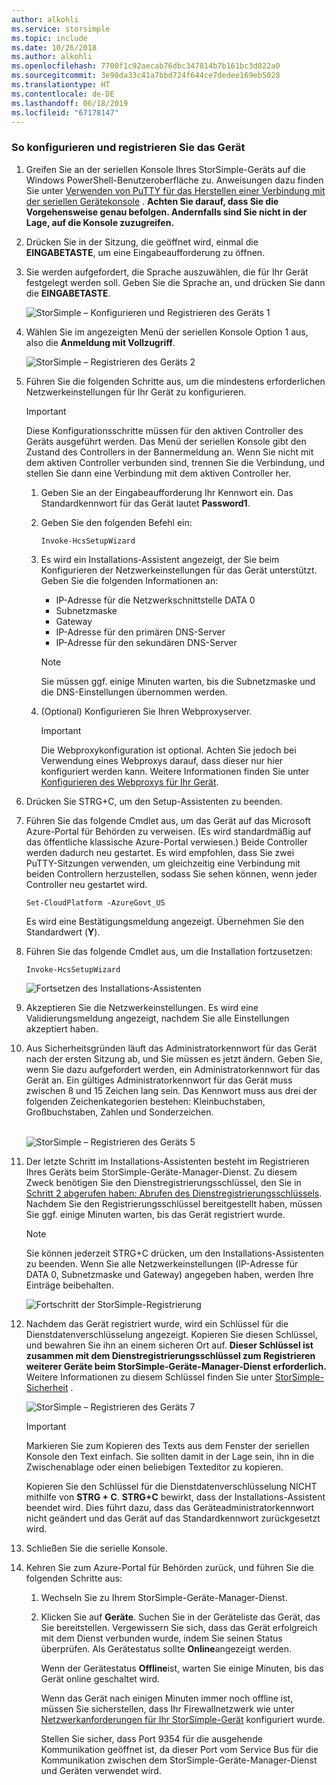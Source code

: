 ```yaml
---
author: alkohli
ms.service: storsimple
ms.topic: include
ms.date: 10/26/2018
ms.author: alkohli
ms.openlocfilehash: 7700f1c92aecab76dbc347814b7b161bc3d822a0
ms.sourcegitcommit: 3e98da33c41a7bbd724f644ce7dedee169eb5028
ms.translationtype: HT
ms.contentlocale: de-DE
ms.lasthandoff: 06/18/2019
ms.locfileid: "67178147"
---
```

### <a name="to-configure-and-register-the-device"></a>So konfigurieren und registrieren Sie das Gerät
1. Greifen Sie an der seriellen Konsole Ihres StorSimple-Geräts auf die Windows PowerShell-Benutzeroberfläche zu. Anweisungen dazu finden Sie unter [Verwenden von PuTTY für das Herstellen einer Verbindung mit der seriellen Gerätekonsole](../articles/storsimple/storsimple-8000-deployment-walkthrough-gov-u2.md#use-putty-to-connect-to-the-device-serial-console) . **Achten Sie darauf, dass Sie die Vorgehensweise genau befolgen. Andernfalls sind Sie nicht in der Lage, auf die Konsole zuzugreifen.**
2. Drücken Sie in der Sitzung, die geöffnet wird, einmal die **EINGABETASTE**, um eine Eingabeaufforderung zu öffnen.
3. Sie werden aufgefordert, die Sprache auszuwählen, die für Ihr Gerät festgelegt werden soll. Geben Sie die Sprache an, und drücken Sie dann die **EINGABETASTE**.
   
    ![StorSimple – Konfigurieren und Registrieren des Geräts 1](./media/storsimple-configure-and-register-device-gov-u2/HCS_RegisterYourDevice1-gov-include.png)
4. Wählen Sie im angezeigten Menü der seriellen Konsole Option 1 aus, also die **Anmeldung mit Vollzugriff**.
   
    ![StorSimple – Registrieren des Geräts 2](./media/storsimple-configure-and-register-device-gov-u2/HCS_RegisterYourDevice2-gov-include.png)
5. Führen Sie die folgenden Schritte aus, um die mindestens erforderlichen Netzwerkeinstellungen für Ihr Gerät zu konfigurieren.
   
   > [!IMPORTANT]
   > Diese Konfigurationsschritte müssen für den aktiven Controller des Geräts ausgeführt werden. Das Menü der seriellen Konsole gibt den Zustand des Controllers in der Bannermeldung an. Wenn Sie nicht mit dem aktiven Controller verbunden sind, trennen Sie die Verbindung, und stellen Sie dann eine Verbindung mit dem aktiven Controller her.
   
   1. Geben Sie an der Eingabeaufforderung Ihr Kennwort ein. Das Standardkennwort für das Gerät lautet **Password1**.
   2. Geben Sie den folgenden Befehl ein:
      
        `Invoke-HcsSetupWizard`
   3. Es wird ein Installations-Assistent angezeigt, der Sie beim Konfigurieren der Netzwerkeinstellungen für das Gerät unterstützt. Geben Sie die folgenden Informationen an:
      
      * IP-Adresse für die Netzwerkschnittstelle DATA 0
      * Subnetzmaske
      * Gateway
      * IP-Adresse für den primären DNS-Server
      * IP-Adresse für den sekundären DNS-Server
      
      > [!NOTE]
      > Sie müssen ggf. einige Minuten warten, bis die Subnetzmaske und die DNS-Einstellungen übernommen werden.
    
   4. (Optional) Konfigurieren Sie Ihren Webproxyserver.
      
      > [!IMPORTANT]
      > Die Webproxykonfiguration ist optional. Achten Sie jedoch bei Verwendung eines Webproxys darauf, dass dieser nur hier konfiguriert werden kann. Weitere Informationen finden Sie unter [Konfigurieren des Webproxys für Ihr Gerät](../articles/storsimple/storsimple-configure-web-proxy.md).
     
6. Drücken Sie STRG+C, um den Setup-Assistenten zu beenden.
8. Führen Sie das folgende Cmdlet aus, um das Gerät auf das Microsoft Azure-Portal für Behörden zu verweisen. (Es wird standardmäßig auf das öffentliche klassische Azure-Portal verwiesen.) Beide Controller werden dadurch neu gestartet. Es wird empfohlen, dass Sie zwei PuTTY-Sitzungen verwenden, um gleichzeitig eine Verbindung mit beiden Controllern herzustellen, sodass Sie sehen können, wenn jeder Controller neu gestartet wird.
   
    `Set-CloudPlatform -AzureGovt_US`
   
   Es wird eine Bestätigungsmeldung angezeigt. Übernehmen Sie den Standardwert (**Y**).
9. Führen Sie das folgende Cmdlet aus, um die Installation fortzusetzen:
   
    `Invoke-HcsSetupWizard`
   
    ![Fortsetzen des Installations-Assistenten](./media/storsimple-configure-and-register-device-gov-u2/HCS_ResumeSetup-gov-include.png)
   
10. Akzeptieren Sie die Netzwerkeinstellungen. Es wird eine Validierungsmeldung angezeigt, nachdem Sie alle Einstellungen akzeptiert haben.
11. Aus Sicherheitsgründen läuft das Administratorkennwort für das Gerät nach der ersten Sitzung ab, und Sie müssen es jetzt ändern. Geben Sie, wenn Sie dazu aufgefordert werden, ein Administratorkennwort für das Gerät an. Ein gültiges Administratorkennwort für das Gerät muss zwischen 8 und 15 Zeichen lang sein. Das Kennwort muss aus drei der folgenden Zeichenkategorien bestehen: Kleinbuchstaben, Großbuchstaben, Zahlen und Sonderzeichen.
    
    <br/>![StorSimple – Registrieren des Geräts 5](./media/storsimple-configure-and-register-device-gov-u2/HCS_RegisterYourDevice5_gov-include.png)
12. Der letzte Schritt im Installations-Assistenten besteht im Registrieren Ihres Geräts beim StorSimple-Geräte-Manager-Dienst. Zu diesem Zweck benötigen Sie den Dienstregistrierungsschlüssel, den Sie in [Schritt 2 abgerufen haben: Abrufen des Dienstregistrierungsschlüssels](../articles/storsimple/storsimple-8000-deployment-walkthrough-gov-u2.md#step-2-get-the-service-registration-key). Nachdem Sie den Registrierungsschlüssel bereitgestellt haben, müssen Sie ggf. einige Minuten warten, bis das Gerät registriert wurde.
    
    > [!NOTE]
    > Sie können jederzeit STRG+C drücken, um den Installations-Assistenten zu beenden. Wenn Sie alle Netzwerkeinstellungen (IP-Adresse für DATA 0, Subnetzmaske und Gateway) angegeben haben, werden Ihre Einträge beibehalten.
    
    ![Fortschritt der StorSimple-Registrierung](./media/storsimple-configure-and-register-device-gov-u2/HCS_RegistrationProgress-gov-include.png)
13. Nachdem das Gerät registriert wurde, wird ein Schlüssel für die Dienstdatenverschlüsselung angezeigt. Kopieren Sie diesen Schlüssel, und bewahren Sie ihn an einem sicheren Ort auf. **Dieser Schlüssel ist zusammen mit dem Dienstregistrierungsschlüssel zum Registrieren weiterer Geräte beim StorSimple-Geräte-Manager-Dienst erforderlich.** Weitere Informationen zu diesem Schlüssel finden Sie unter [StorSimple-Sicherheit](../articles/storsimple/storsimple-8000-security.md) .
    
    ![StorSimple – Registrieren des Geräts 7](./media/storsimple-configure-and-register-device-gov-u2/HCS_RegisterYourDevice7_gov-include.png)
    > [!IMPORTANT]
    > Markieren Sie zum Kopieren des Texts aus dem Fenster der seriellen Konsole den Text einfach. Sie sollten damit in der Lage sein, ihn in die Zwischenablage oder einen beliebigen Texteditor zu kopieren.
    > 
    > Kopieren Sie den Schlüssel für die Dienstdatenverschlüsselung NICHT mithilfe von **STRG + C**. **STRG+C** bewirkt, dass der Installations-Assistent beendet wird. Dies führt dazu, dass das Geräteadministratorkennwort nicht geändert und das Gerät auf das Standardkennwort zurückgesetzt wird.
    
14. Schließen Sie die serielle Konsole.
15. Kehren Sie zum Azure-Portal für Behörden zurück, und führen Sie die folgenden Schritte aus:
    
    1. Wechseln Sie zu Ihrem StorSimple-Geräte-Manager-Dienst.
    2. Klicken Sie auf **Geräte**. Suchen Sie in der Geräteliste das Gerät, das Sie bereitstellen. Vergewissern Sie sich, dass das Gerät erfolgreich mit dem Dienst verbunden wurde, indem Sie seinen Status überprüfen. Als Gerätestatus sollte **Online**angezeigt werden.
            
        Wenn der Gerätestatus **Offline**ist, warten Sie einige Minuten, bis das Gerät online geschaltet wird.
       
        Wenn das Gerät nach einigen Minuten immer noch offline ist, müssen Sie sicherstellen, dass Ihr Firewallnetzwerk wie unter [Netzwerkanforderungen für Ihr StorSimple-Gerät](../articles/storsimple/storsimple-8000-system-requirements.md) konfiguriert wurde.
       
        Stellen Sie sicher, dass Port 9354 für die ausgehende Kommunikation geöffnet ist, da dieser Port vom Service Bus für die Kommunikation zwischen dem StorSimple-Geräte-Manager-Dienst und Geräten verwendet wird.

